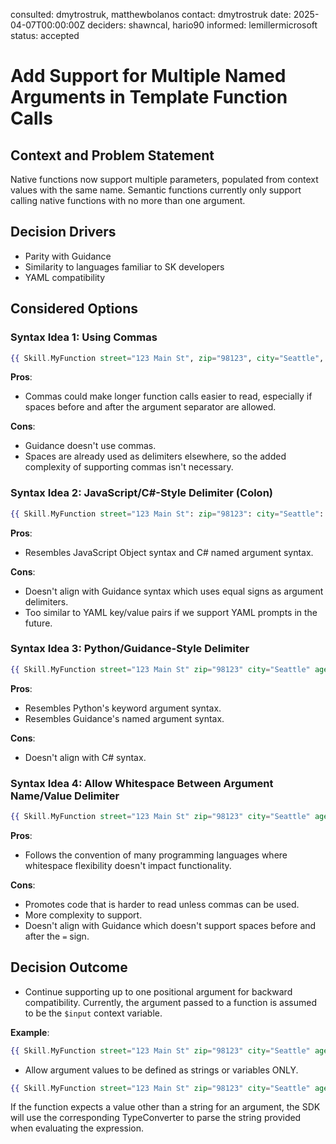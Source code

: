 consulted: dmytrostruk, matthewbolanos
contact: dmytrostruk
date: 2025-04-07T00:00:00Z
deciders: shawncal, hario90
informed: lemillermicrosoft
status: accepted

# Add Support for Multiple Named Arguments in Template Function Calls

## Context and Problem Statement

Native functions now support multiple parameters, populated from context values with the same name. Semantic functions currently only support calling native functions with no more than one argument.

## Decision Drivers

- Parity with Guidance
- Similarity to languages familiar to SK developers
- YAML compatibility

## Considered Options

### Syntax Idea 1: Using Commas

```handlebars
{{ Skill.MyFunction street="123 Main St", zip="98123", city="Seattle", age=25 }}
```

**Pros**:
- Commas could make longer function calls easier to read, especially if spaces before and after the argument separator are allowed.

**Cons**:
- Guidance doesn't use commas.
- Spaces are already used as delimiters elsewhere, so the added complexity of supporting commas isn't necessary.

### Syntax Idea 2: JavaScript/C#-Style Delimiter (Colon)

```handlebars
{{ Skill.MyFunction street="123 Main St": zip="98123": city="Seattle": age=25 }}
```

**Pros**:
- Resembles JavaScript Object syntax and C# named argument syntax.

**Cons**:
- Doesn't align with Guidance syntax which uses equal signs as argument delimiters.
- Too similar to YAML key/value pairs if we support YAML prompts in the future.

### Syntax Idea 3: Python/Guidance-Style Delimiter

```handlebars
{{ Skill.MyFunction street="123 Main St" zip="98123" city="Seattle" age=25 }}
```

**Pros**:
- Resembles Python's keyword argument syntax.
- Resembles Guidance's named argument syntax.

**Cons**:
- Doesn't align with C# syntax.

### Syntax Idea 4: Allow Whitespace Between Argument Name/Value Delimiter

```handlebars
{{ Skill.MyFunction street="123 Main St" zip="98123" city="Seattle" age=25 }}
```

**Pros**:
- Follows the convention of many programming languages where whitespace flexibility doesn't impact functionality.

**Cons**:
- Promotes code that is harder to read unless commas can be used.
- More complexity to support.
- Doesn't align with Guidance which doesn't support spaces before and after the `=` sign.

## Decision Outcome

- Continue supporting up to one positional argument for backward compatibility. Currently, the argument passed to a function is assumed to be the `$input` context variable.

**Example**:

```handlebars
{{ Skill.MyFunction street="123 Main St" zip="98123" city="Seattle" age=25 }}
```

- Allow argument values to be defined as strings or variables ONLY.

```handlebars
{{ Skill.MyFunction street="123 Main St" zip="98123" city="Seattle" age=25 }}
```

If the function expects a value other than a string for an argument, the SDK will use the corresponding TypeConverter to parse the string provided when evaluating the expression.
```
